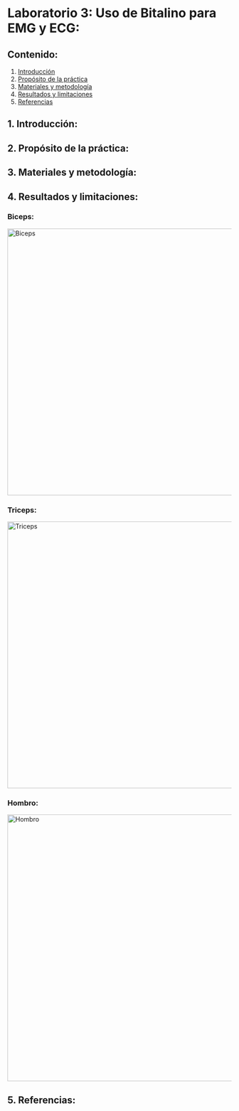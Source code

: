 # Laboratorio 3: Uso de Bitalino para EMG y ECG:

## Contenido:
1. [Introducción](#introducción)  
2. [Propósito de la práctica](#propósito-de-la-práctica)  
3. [Materiales y metodología](#materiales-y-metodología)  
4. [Resultados y limitaciones](#resultados-y-limitaciones)  
5. [Referencias](#referencias)
 ## 1. Introducción:
 ## 2. Propósito de la práctica:
 ## 3. Materiales y metodología:
 ## 4. Resultados y limitaciones:

### Biceps:
 <img src="./Imágenes en el Anexo/Biceps.png" alt="Biceps" width="600">

### Triceps:
<img src="./Imágenes en el Anexo/Triceps.png" alt="Triceps" width="600">

### Hombro:
<img src="./Imágenes en el Anexo/Hombro.png" alt="Hombro" width="600">
 
 ## 5. Referencias:
